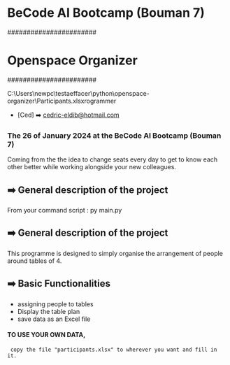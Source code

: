 # BeCode AI Bootcamp (Bouman 7)

#######################
#     Openspace Organizer    #
#######################

C:\Users\newpc\testaeffacer\python\openspace-organizer\Participants.xlsxrogrammer
* [Ced] ➡️ cedric-eldib@hotmail.com
### The 26 of January 2024 at the BeCode AI Bootcamp (Bouman 7)

Coming from the the idea to change seats every day to get to know each other better while working alongside your new colleagues.

## ➡️ General description of the project
From your command script : py main.py

## ➡️ General description of the project
This programme is designed to simply organise the arrangement of people around tables of 4. 

## ➡️ Basic Functionalities
* assigning people to tables
* Display the table plan
* save data as an Excel file

#### TO USE YOUR OWN DATA, 
     copy the file "participants.xlsx" to wherever you want and fill in it.
